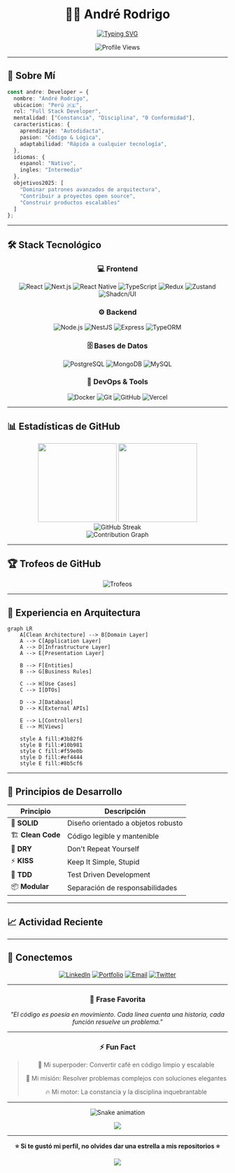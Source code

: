 # <div align="center">👨‍💻 André Rodrigo</div>

<div align="center">
  
[![Typing SVG](https://readme-typing-svg.herokuapp.com?font=Fira+Code&weight=600&size=28&duration=3000&pause=1000&color=3B82F6&center=true&vCenter=true&random=false&width=600&lines=Desarrollador+Full+Stack;Apasionado+por+el+C%C3%B3digo;Arquitectura+Limpia+%7C+TypeScript;Always+Learning+%F0%9F%9A%80)](https://git.io/typing-svg)

</div>

<div align="center">
  
![Profile Views](https://komarev.com/ghpvc/?username=TU_USUARIO&color=3b82f6&style=for-the-badge&label=VISITAS)
  
</div>

---

## 🎯 Sobre Mí

```typescript
const andre: Developer = {
  nombre: "André Rodrigo",
  ubicacion: "Perú 🇵🇪",
  rol: "Full Stack Developer",
  mentalidad: ["Constancia", "Disciplina", "0 Conformidad"],
  caracteristicas: {
    aprendizaje: "Autodidacta",
    pasion: "Código & Lógica",
    adaptabilidad: "Rápida a cualquier tecnología",
  },
  idiomas: {
    espanol: "Nativo",
    ingles: "Intermedio"
  },
  objetivos2025: [
    "Dominar patrones avanzados de arquitectura",
    "Contribuir a proyectos open source",
    "Construir productos escalables"
  ]
};
```

---

## 🛠️ Stack Tecnológico

<div align="center">

### 💻 Frontend
![React](https://img.shields.io/badge/React-20232A?style=for-the-badge&logo=react&logoColor=61DAFB)
![Next.js](https://img.shields.io/badge/Next.js-000000?style=for-the-badge&logo=next.js&logoColor=white)
![React Native](https://img.shields.io/badge/React_Native-20232A?style=for-the-badge&logo=react&logoColor=61DAFB)
![TypeScript](https://img.shields.io/badge/TypeScript-007ACC?style=for-the-badge&logo=typescript&logoColor=white)
![Redux](https://img.shields.io/badge/Redux-593D88?style=for-the-badge&logo=redux&logoColor=white)
![Zustand](https://img.shields.io/badge/Zustand-000000?style=for-the-badge&logo=react&logoColor=white)
![Shadcn/UI](https://img.shields.io/badge/Shadcn/UI-000000?style=for-the-badge&logo=shadcnui&logoColor=white)

### ⚙️ Backend
![Node.js](https://img.shields.io/badge/Node.js-339933?style=for-the-badge&logo=node.js&logoColor=white)
![NestJS](https://img.shields.io/badge/NestJS-E0234E?style=for-the-badge&logo=nestjs&logoColor=white)
![Express](https://img.shields.io/badge/Express-000000?style=for-the-badge&logo=express&logoColor=white)
![TypeORM](https://img.shields.io/badge/TypeORM-FE0803?style=for-the-badge&logo=typeorm&logoColor=white)

### 🗄️ Bases de Datos
![PostgreSQL](https://img.shields.io/badge/PostgreSQL-316192?style=for-the-badge&logo=postgresql&logoColor=white)
![MongoDB](https://img.shields.io/badge/MongoDB-4EA94B?style=for-the-badge&logo=mongodb&logoColor=white)
![MySQL](https://img.shields.io/badge/MySQL-005C84?style=for-the-badge&logo=mysql&logoColor=white)

### 🚀 DevOps & Tools
![Docker](https://img.shields.io/badge/Docker-2496ED?style=for-the-badge&logo=docker&logoColor=white)
![Git](https://img.shields.io/badge/Git-F05032?style=for-the-badge&logo=git&logoColor=white)
![GitHub](https://img.shields.io/badge/GitHub-100000?style=for-the-badge&logo=github&logoColor=white)
![Vercel](https://img.shields.io/badge/Vercel-000000?style=for-the-badge&logo=vercel&logoColor=white)

</div>

---

## 📊 Estadísticas de GitHub

<div align="center">
  <img height="180em" src="https://github-readme-stats.vercel.app/api?username=TU_USUARIO&show_icons=true&theme=tokyonight&include_all_commits=true&count_private=true&hide_border=true&bg_color=0D1117"/>
  <img height="180em" src="https://github-readme-stats.vercel.app/api/top-langs/?username=TU_USUARIO&layout=compact&langs_count=8&theme=tokyonight&hide_border=true&bg_color=0D1117"/>
</div>

<div align="center">
  <img src="https://github-readme-streak-stats.herokuapp.com/?user=TU_USUARIO&theme=tokyonight&hide_border=true&background=0D1117" alt="GitHub Streak"/>
</div>

<div align="center">
  <img src="https://github-readme-activity-graph.vercel.app/graph?username=TU_USUARIO&theme=tokyo-night&hide_border=true&bg_color=0D1117&color=3b82f6&line=3b82f6&point=ffffff" alt="Contribution Graph"/>
</div>

---

## 🏆 Trofeos de GitHub

<div align="center">
  <img src="https://github-profile-trophy.vercel.app/?username=TU_USUARIO&theme=tokyonight&no-frame=true&no-bg=true&row=1&column=7" alt="Trofeos"/>
</div>

---

## 💼 Experiencia en Arquitectura

```mermaid
graph LR
    A[Clean Architecture] --> B[Domain Layer]
    A --> C[Application Layer]
    A --> D[Infrastructure Layer]
    A --> E[Presentation Layer]
    
    B --> F[Entities]
    B --> G[Business Rules]
    
    C --> H[Use Cases]
    C --> I[DTOs]
    
    D --> J[Database]
    D --> K[External APIs]
    
    E --> L[Controllers]
    E --> M[Views]
    
    style A fill:#3b82f6
    style B fill:#10b981
    style C fill:#f59e0b
    style D fill:#ef4444
    style E fill:#8b5cf6
```

---

## 🌟 Principios de Desarrollo

<div align="center">

| Principio | Descripción |
|-----------|-------------|
| 🎯 **SOLID** | Diseño orientado a objetos robusto |
| 🏗️ **Clean Code** | Código legible y mantenible |
| 🔄 **DRY** | Don't Repeat Yourself |
| ⚡ **KISS** | Keep It Simple, Stupid |
| 🧪 **TDD** | Test Driven Development |
| 📦 **Modular** | Separación de responsabilidades |

</div>

---

## 📈 Actividad Reciente

<!--START_SECTION:activity-->
<!--END_SECTION:activity-->

---

## 🤝 Conectemos

<div align="center">

[![LinkedIn](https://img.shields.io/badge/LinkedIn-0077B5?style=for-the-badge&logo=linkedin&logoColor=white)](https://linkedin.com/in/TU_LINKEDIN)
[![Portfolio](https://img.shields.io/badge/Portfolio-000000?style=for-the-badge&logo=vercel&logoColor=white)](https://tu-portfolio.com)
[![Email](https://img.shields.io/badge/Email-D14836?style=for-the-badge&logo=gmail&logoColor=white)](mailto:tu-email@gmail.com)
[![Twitter](https://img.shields.io/badge/Twitter-1DA1F2?style=for-the-badge&logo=twitter&logoColor=white)](https://twitter.com/TU_TWITTER)

</div>

---

<div align="center">
  
### 💭 Frase Favorita

*"El código es poesía en movimiento. Cada línea cuenta una historia, cada función resuelve un problema."*

---

### ⚡ Fun Fact

> 🚀 Mi superpoder: Convertir café en código limpio y escalable
> 
> 🎯 Mi misión: Resolver problemas complejos con soluciones elegantes
> 
> 🔥 Mi motor: La constancia y la disciplina inquebrantable

---

![Snake animation](https://github.com/TU_USUARIO/TU_USUARIO/blob/output/github-contribution-grid-snake-dark.svg)

<img src="https://capsule-render.vercel.app/api?type=waving&color=gradient&customColorList=6,11,20&height=100&section=footer&animation=twinkling"/>

</div>

---

<div align="center">
  
**⭐ Si te gustó mi perfil, no olvides dar una estrella a mis repositorios ⭐**

![](https://komarev.com/ghpvc/?username=TU_USUARIO&style=for-the-badge&color=3b82f6)

</div>
